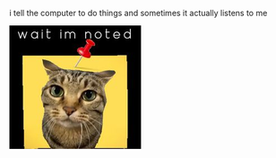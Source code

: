 i tell the computer to do things and sometimes it actually listens to me
<!--START_SECTION:update_image-->
<img src=https://raw.githubusercontent.com/sneakykestrel/sneakykestrel/main/.github/images/wait-im-noted.jpg height="" width="" align=left alt=kitty />
<!--END_SECTION:update_image-->

